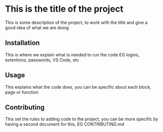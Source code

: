 # This is the title of the project
This is some description of the project, to work with the title and give a good idea of what we are doing

## Installation
This is where we explain what is needed to run the code EG logins, extentions, passwords, VS Code, etc

## Usage

This explains what the code does, you can be specific about each block, page or function

## Contributing

This set the rules to adding code to the project, you can be more specific by having a second document for this, EG CONTRIBUTING.md

